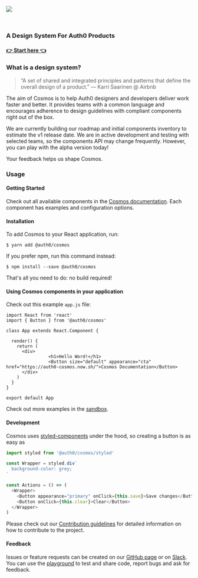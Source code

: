 <img src="https://cdn.auth0.com/website/cosmos/github/readme-header.png">

&nbsp;&nbsp;

### A Design System For Auth0 Products

#### [👉 Start here 👈](https://auth0-cosmos.now.sh/docs)

### What is a design system?

> “A set of shared and integrated principles and patterns that define the overall design of a product.” — Karri Saarinen @ Airbnb

The aim of Cosmos is to help Auth0 designers and developers deliver work faster and better. It provides teams with a common language and encourages adherence to design guidelines with compliant components right out of the box.

We are currently building our roadmap and initial components inventory to estimate the v1 release date. We are in active development and testing with selected teams, so the components API may change frequently. However, you can play with the alpha version today!

Your feedback helps us shape Cosmos.

### Usage

#### Getting Started

Check out all available components in the [Cosmos documentation](https://auth0-cosmos.now.sh/docs/#/). Each component has examples and configuration options. 

#### Installation

To add Cosmos to your React application, run:

```
$ yarn add @auth0/cosmos
```

If you prefer npm, run this command instead:

```
$ npm install --save @auth0/cosmos
```

That's all you need to do: no build required!


#### Using Cosmos components in your application

Check out this example `app.js` file:

```
import React from 'react'
import { Button } from '@auth0/cosmos'

class App extends React.Component {
 
  render() {
    return (
      <div>
				<h1>Hello Word!</h1>
				<Button size="default" appearance="cta" href="https://auth0-cosmos.now.sh/">Cosmos Documentation</Button>
      </div>
    )
  }
}

export default App
```


Check out more examples in the [sandbox](https://auth0-cosmos.now.sh/sandbox).


#### Development

Cosmos uses [styled-components](https://www.styled-components.com) under the hood, so creating a button is as easy as

```js
import styled from '@auth0/cosmos/styled'

const Wrapper = styled.div`
  background-color: grey;
`

const Actions = () => (
  <Wrapper>
    <Button appearance="primary" onClick={this.save}>Save changes</Button>
    <Button onClick={this.clear}>Clear</Button>
  </Wrapper>
)
```

Please check out our [Contribution guidelines](https://auth0-cosmos.now.sh/docs/#/contribution-guide) for detailed information on how to contribute to the project.

#### Feedback

Issues or feature requests can be created on our [GitHub page](https://github.com/auth0/cosmos/issues) or on [Slack](https://auth0.slack.com/messages/C5ZK0DD8X). You can use the [playground](https://auth0-cosmos.now.sh/docs/#/playground) to test and share code, report bugs and ask for feedback.
